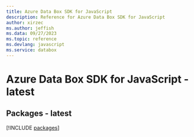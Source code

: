```yaml
---
title: Azure Data Box SDK for JavaScript
description: Reference for Azure Data Box SDK for JavaScript
author: xirzec
ms.author: jeffish
ms.data: 09/27/2023
ms.topic: reference
ms.devlang: javascript
ms.service: databox
---
```

# Azure Data Box SDK for JavaScript - latest
## Packages - latest
[!INCLUDE [packages](data-box-index.md)]